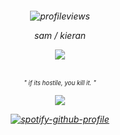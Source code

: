 <h6 align="center">

![profileviews](https://komarev.com/ghpvc/?username=soapiwan&color=red)

*sam / kieran*


![](https://64.media.tumblr.com/b0ed17f2a5b471e67a149714e640c0de/33cc7508e49be570-65/s250x400/c92626aa7b12a7f745ed717d79c2d07a1eb2c9cc.pnj)

<h6 align="center">

<sub><sup>" if its hostile, you kill it. "</sup></sub>

![](https://64.media.tumblr.com/8eb342b38f5f7652681430dae64f37f6/ca0a5a094ff6fcbf-53/s1280x1920/a67dd3731c8aa1aee86eb40dc7f54125dad101ca.pnj)
  
[![spotify-github-profile](https://spotify-github-profile.kittinanx.com/api/view?uid=suzannehelen&cover_image=true&theme=natemoo-re&show_offline=true&background_color=121212&interchange=false&bar_color=d9634d&bar_color_cover=false)](https://github.com/kittinan/spotify-github-profile)
